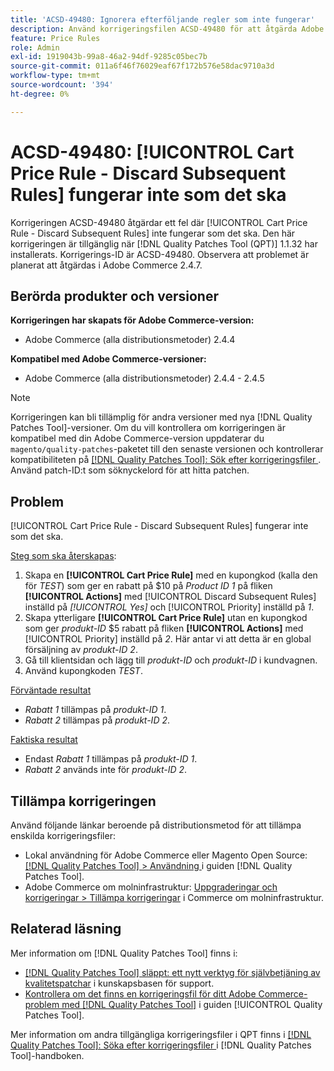```yaml
---
title: 'ACSD-49480: Ignorera efterföljande regler som inte fungerar'
description: Använd korrigeringsfilen ACSD-49480 för att åtgärda Adobe Commerce-problemet där [!UICONTROL Cart Price Rule - Discard Subsequent Rules] inte fungerar som det ska.
feature: Price Rules
role: Admin
exl-id: 1919043b-99a8-46a2-94df-9285c05bec7b
source-git-commit: 011a6f46f76029eaf67f172b576e58dac9710a3d
workflow-type: tm+mt
source-wordcount: '394'
ht-degree: 0%

---
```


# ACSD-49480: [!UICONTROL Cart Price Rule - Discard Subsequent Rules] fungerar inte som det ska

Korrigeringen ACSD-49480 åtgärdar ett fel där [!UICONTROL Cart Price Rule - Discard Subsequent Rules] inte fungerar som det ska. Den här korrigeringen är tillgänglig när [!DNL Quality Patches Tool (QPT)] 1.1.32 har installerats. Korrigerings-ID är ACSD-49480. Observera att problemet är planerat att åtgärdas i Adobe Commerce 2.4.7.

## Berörda produkter och versioner

**Korrigeringen har skapats för Adobe Commerce-version:**

* Adobe Commerce (alla distributionsmetoder) 2.4.4

**Kompatibel med Adobe Commerce-versioner:**

* Adobe Commerce (alla distributionsmetoder) 2.4.4 - 2.4.5

>[!NOTE]
>
>Korrigeringen kan bli tillämplig för andra versioner med nya [!DNL Quality Patches Tool]-versioner. Om du vill kontrollera om korrigeringen är kompatibel med din Adobe Commerce-version uppdaterar du `magento/quality-patches`-paketet till den senaste versionen och kontrollerar kompatibiliteten på [[!DNL Quality Patches Tool]: Sök efter korrigeringsfiler ](https://experienceleague.adobe.com/tools/commerce-quality-patches/index.html?lang=sv-SE). Använd patch-ID:t som söknyckelord för att hitta patchen.

## Problem

[!UICONTROL Cart Price Rule - Discard Subsequent Rules] fungerar inte som det ska.

<u>Steg som ska återskapas</u>:

1. Skapa en **[!UICONTROL Cart Price Rule]** med en kupongkod (kalla den för *TEST*) som ger en rabatt på $10 på *Product ID 1* på fliken **[!UICONTROL Actions]** med [!UICONTROL Discard Subsequent Rules] inställd på *[!UICONTROL Yes]* och [!UICONTROL Priority] inställd på *1*.
1. Skapa ytterligare **[!UICONTROL Cart Price Rule]** utan en kupongkod som ger *produkt-ID* $5 rabatt på fliken **[!UICONTROL Actions]** med [!UICONTROL Priority] inställd på *2*. Här antar vi att detta är en global försäljning av *produkt-ID 2*.
1. Gå till klientsidan och lägg till *produkt-ID* och *produkt-ID* i kundvagnen.
1. Använd kupongkoden *TEST*.

<u>Förväntade resultat</u>

* *Rabatt 1* tillämpas på *produkt-ID 1*.
* *Rabatt 2* tillämpas på *produkt-ID 2*.

<u>Faktiska resultat</u>

* Endast *Rabatt 1* tillämpas på *produkt-ID 1*.
* *Rabatt 2* används inte för *produkt-ID 2*.

## Tillämpa korrigeringen

Använd följande länkar beroende på distributionsmetod för att tillämpa enskilda korrigeringsfiler:

* Lokal användning för Adobe Commerce eller Magento Open Source: [[!DNL Quality Patches Tool] > Användning ](/help/tools/quality-patches-tool/usage.md) i guiden [!DNL Quality Patches Tool].
* Adobe Commerce om molninfrastruktur: [Uppgraderingar och korrigeringar > Tillämpa korrigeringar](https://experienceleague.adobe.com/docs/commerce-cloud-service/user-guide/develop/upgrade/apply-patches.html?lang=sv-SE) i Commerce om molninfrastruktur.

## Relaterad läsning

Mer information om [!DNL Quality Patches Tool] finns i:

* [[!DNL Quality Patches Tool] släppt: ett nytt verktyg för självbetjäning av kvalitetspatchar](https://experienceleague.adobe.com/sv/docs/commerce-operations/tools/quality-patches-tool/quality-patches-tool-to-self-serve-quality-patches) i kunskapsbasen för support.
* [Kontrollera om det finns en korrigeringsfil för ditt Adobe Commerce-problem med  [!DNL Quality Patches Tool]](/help/tools/quality-patches-tool/patches-available-in-qpt/check-patch-for-magento-issue-with-magento-quality-patches.md) i guiden [!UICONTROL Quality Patches Tool].


Mer information om andra tillgängliga korrigeringsfiler i QPT finns i [[!DNL Quality Patches Tool]: Söka efter korrigeringsfiler ](https://experienceleague.adobe.com/tools/commerce-quality-patches/index.html?lang=sv-SE) i [!DNL Quality Patches Tool]-handboken.
